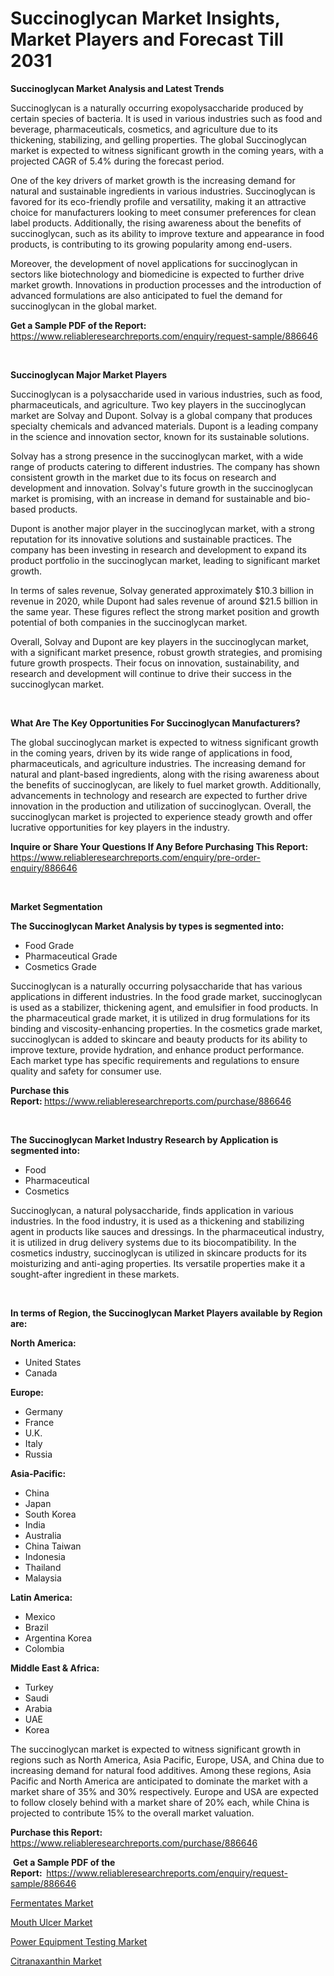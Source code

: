 <p><h1>Succinoglycan Market Insights, Market Players and Forecast Till 2031</h1></p><p><strong>Succinoglycan Market Analysis and Latest Trends</strong></p>
<p><p>Succinoglycan is a naturally occurring exopolysaccharide produced by certain species of bacteria. It is used in various industries such as food and beverage, pharmaceuticals, cosmetics, and agriculture due to its thickening, stabilizing, and gelling properties. The global Succinoglycan market is expected to witness significant growth in the coming years, with a projected CAGR of 5.4% during the forecast period.</p><p>One of the key drivers of market growth is the increasing demand for natural and sustainable ingredients in various industries. Succinoglycan is favored for its eco-friendly profile and versatility, making it an attractive choice for manufacturers looking to meet consumer preferences for clean label products. Additionally, the rising awareness about the benefits of succinoglycan, such as its ability to improve texture and appearance in food products, is contributing to its growing popularity among end-users.</p><p>Moreover, the development of novel applications for succinoglycan in sectors like biotechnology and biomedicine is expected to further drive market growth. Innovations in production processes and the introduction of advanced formulations are also anticipated to fuel the demand for succinoglycan in the global market.</p></p>
<p><strong>Get a Sample PDF of the Report:&nbsp;</strong> <a href="https://www.reliableresearchreports.com/enquiry/request-sample/886646">https://www.reliableresearchreports.com/enquiry/request-sample/886646</a></p>
<p>&nbsp;</p>
<p><strong>Succinoglycan Major Market Players</strong></p>
<p><p>Succinoglycan is a polysaccharide used in various industries, such as food, pharmaceuticals, and agriculture. Two key players in the succinoglycan market are Solvay and Dupont. Solvay is a global company that produces specialty chemicals and advanced materials. Dupont is a leading company in the science and innovation sector, known for its sustainable solutions.</p><p>Solvay has a strong presence in the succinoglycan market, with a wide range of products catering to different industries. The company has shown consistent growth in the market due to its focus on research and development and innovation. Solvay's future growth in the succinoglycan market is promising, with an increase in demand for sustainable and bio-based products.</p><p>Dupont is another major player in the succinoglycan market, with a strong reputation for its innovative solutions and sustainable practices. The company has been investing in research and development to expand its product portfolio in the succinoglycan market, leading to significant market growth.</p><p>In terms of sales revenue, Solvay generated approximately $10.3 billion in revenue in 2020, while Dupont had sales revenue of around $21.5 billion in the same year. These figures reflect the strong market position and growth potential of both companies in the succinoglycan market.</p><p>Overall, Solvay and Dupont are key players in the succinoglycan market, with a significant market presence, robust growth strategies, and promising future growth prospects. Their focus on innovation, sustainability, and research and development will continue to drive their success in the succinoglycan market.</p></p>
<p>&nbsp;</p>
<p><strong>What Are The Key Opportunities For Succinoglycan Manufacturers?</strong></p>
<p><p>The global succinoglycan market is expected to witness significant growth in the coming years, driven by its wide range of applications in food, pharmaceuticals, and agriculture industries. The increasing demand for natural and plant-based ingredients, along with the rising awareness about the benefits of succinoglycan, are likely to fuel market growth. Additionally, advancements in technology and research are expected to further drive innovation in the production and utilization of succinoglycan. Overall, the succinoglycan market is projected to experience steady growth and offer lucrative opportunities for key players in the industry.</p></p>
<p><strong>Inquire or Share Your Questions If Any Before Purchasing This Report:</strong> <a href="https://www.reliableresearchreports.com/enquiry/pre-order-enquiry/886646">https://www.reliableresearchreports.com/enquiry/pre-order-enquiry/886646</a></p>
<p>&nbsp;</p>
<p><strong>Market Segmentation</strong></p>
<p><strong>The Succinoglycan Market Analysis by types is segmented into:</strong></p>
<p><ul><li>Food Grade</li><li>Pharmaceutical Grade</li><li>Cosmetics Grade</li></ul></p>
<p><p>Succinoglycan is a naturally occurring polysaccharide that has various applications in different industries. In the food grade market, succinoglycan is used as a stabilizer, thickening agent, and emulsifier in food products. In the pharmaceutical grade market, it is utilized in drug formulations for its binding and viscosity-enhancing properties. In the cosmetics grade market, succinoglycan is added to skincare and beauty products for its ability to improve texture, provide hydration, and enhance product performance. Each market type has specific requirements and regulations to ensure quality and safety for consumer use.</p></p>
<p><strong>Purchase this Report:&nbsp;</strong><a href="https://www.reliableresearchreports.com/purchase/886646">https://www.reliableresearchreports.com/purchase/886646</a></p>
<p>&nbsp;</p>
<p><strong>The Succinoglycan Market Industry Research by Application is segmented into:</strong></p>
<p><ul><li>Food</li><li>Pharmaceutical</li><li>Cosmetics</li></ul></p>
<p><p>Succinoglycan, a natural polysaccharide, finds application in various industries. In the food industry, it is used as a thickening and stabilizing agent in products like sauces and dressings. In the pharmaceutical industry, it is utilized in drug delivery systems due to its biocompatibility. In the cosmetics industry, succinoglycan is utilized in skincare products for its moisturizing and anti-aging properties. Its versatile properties make it a sought-after ingredient in these markets.</p></p>
<p>&nbsp;</p>
<p><strong>In terms of Region, the Succinoglycan Market Players available by Region are:</strong></p>
<p>
    <p> <strong> North America: </strong>
        <ul>
            <li>United States</li>
            <li>Canada</li>
        </ul>
        </p> 
    <p> <strong> Europe: </strong>
        <ul>
            <li>Germany</li>
            <li>France</li>
            <li>U.K.</li>
            <li>Italy</li>
            <li>Russia</li>
        </ul>
        </p> 
    <p> <strong> Asia-Pacific: </strong>
        <ul>
            <li>China</li>
            <li>Japan</li>
            <li>South Korea</li>
            <li>India</li>
            <li>Australia</li>
            <li>China Taiwan</li>
            <li>Indonesia</li>
            <li>Thailand</li>
            <li>Malaysia</li>
        </ul>
        </p> 
    <p> <strong> Latin America: </strong>
        <ul>
            <li>Mexico</li>
            <li>Brazil</li>
            <li>Argentina Korea</li>
            <li>Colombia</li>
        </ul>
        </p> 
    <p> <strong> Middle East & Africa: </strong>
        <ul>
            <li>Turkey</li>
            <li>Saudi</li>
            <li>Arabia</li>
            <li>UAE</li>
            <li>Korea</li>
        </ul>
    </p>
    </p>
<p><p>The succinoglycan market is expected to witness significant growth in regions such as North America, Asia Pacific, Europe, USA, and China due to increasing demand for natural food additives. Among these regions, Asia Pacific and North America are anticipated to dominate the market with a market share of 35% and 30% respectively. Europe and USA are expected to follow closely behind with a market share of 20% each, while China is projected to contribute 15% to the overall market valuation.</p></p>
<p><strong>Purchase this Report: </strong><a href="https://www.reliableresearchreports.com/purchase/886646">https://www.reliableresearchreports.com/purchase/886646</a></p>
<p>&nbsp;<strong>Get a Sample PDF of the Report:&nbsp;&nbsp;</strong><a href="https://www.reliableresearchreports.com/enquiry/request-sample/886646">https://www.reliableresearchreports.com/enquiry/request-sample/886646</a></p>
<p><strong></strong></p>
<p><p><a href="https://github.com/nathandecarvalho/Market-Research-Report-List-2/blob/main/fermentates-market.md">Fermentates Market</a></p><p><a href="https://view.publitas.com/reportprime-1/mouth-ulcer-market-provides-a-comprehensive-analysis-including-a-macro-overview-of-the-market-as-well-as-micro-details-such-as-market-size-and-competitive-landscape/">Mouth Ulcer Market</a></p><p><a href="https://spotless-saver-8fd.notion.site/Power-Equipment-Testing-Market-Size-Share-Trends-Analysis-Report-By-Material-By-Type-By-End-use-9e2d0c081f344526ab4040eaac5259ea">Power Equipment Testing Market</a></p><p><a href="https://github.com/julyju69/Market-Research-Report-List-2/blob/main/citranaxanthin-market.md">Citranaxanthin Market</a></p></p>